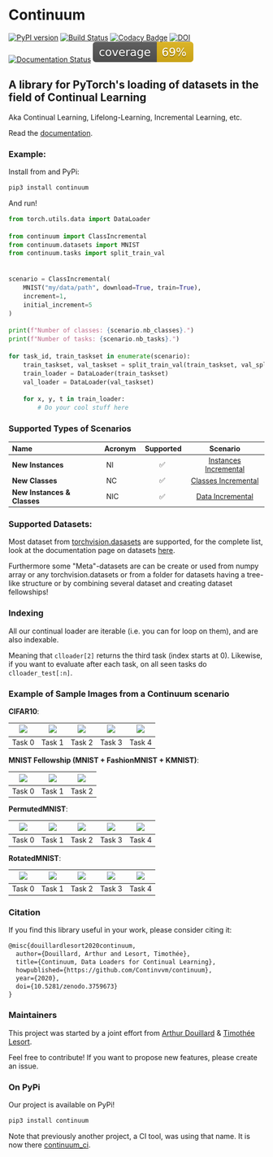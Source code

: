 # Continuum

[![PyPI version](https://badge.fury.io/py/continuum.svg)](https://badge.fury.io/py/continuum) [![Build Status](https://travis-ci.com/Continvvm/continuum.svg?branch=master)](https://travis-ci.com/Continvvm/continuum) [![Codacy Badge](https://api.codacy.com/project/badge/Grade/c3a31475bebc4036a13e6048c24eb3e0)](https://www.codacy.com/gh/Continvvm/continuum?utm_source=github.com&amp;utm_medium=referral&amp;utm_content=Continvvm/continuum&amp;utm_campaign=Badge_Grade) [![DOI](https://zenodo.org/badge/254864913.svg)](https://zenodo.org/badge/latestdoi/254864913) [![Documentation Status](https://readthedocs.org/projects/continuum/badge/?version=latest)](https://continuum.readthedocs.io/en/latest/?badge=latest)
[![coverage](coverage.svg)]()

## A library for PyTorch's loading of datasets in the field of Continual Learning

Aka Continual Learning, Lifelong-Learning, Incremental Learning, etc.

Read the [documentation](https://continuum.readthedocs.io/en/latest/).

### Example:

Install from and PyPi:
```bash
pip3 install continuum
```

And run!
```python
from torch.utils.data import DataLoader

from continuum import ClassIncremental
from continuum.datasets import MNIST
from continuum.tasks import split_train_val


scenario = ClassIncremental(
    MNIST("my/data/path", download=True, train=True),
    increment=1,
    initial_increment=5
)

print(f"Number of classes: {scenario.nb_classes}.")
print(f"Number of tasks: {scenario.nb_tasks}.")

for task_id, train_taskset in enumerate(scenario):
    train_taskset, val_taskset = split_train_val(train_taskset, val_split=0.1)
    train_loader = DataLoader(train_taskset)
    val_loader = DataLoader(val_taskset)

    for x, y, t in train_loader:
        # Do your cool stuff here
```

### Supported Types of Scenarios

|Name | Acronym | Supported | Scenario |
|:----|:---|:---:|:---:|
| **New Instances** | NI | :white_check_mark: | [Instances Incremental](https://continuum.readthedocs.io/en/latest/_tutorials/scenarios/scenario.html#)|
| **New Classes** | NC | :white_check_mark: |[Classes Incremental](https://continuum.readthedocs.io/en/latest/_tutorials/scenarios/scenario.html#instance-incremental)|
| **New Instances & Classes** | NIC | :white_check_mark: | [Data Incremental](https://continuum.readthedocs.io/en/latest/_tutorials/scenarios/scenario.html#)|

### Supported Datasets:

Most dataset from [torchvision.dasasets](https://pytorch.org/docs/stable/torchvision/datasets.html) are supported, for the complete list, look at the documentation page on datasets [here](https://continuum.readthedocs.io/en/latest/_tutorials/datasets/dataset.html).

Furthermore some "Meta"-datasets are can be create or used from numpy array or any torchvision.datasets or from a folder for datasets having a tree-like structure or by combining several dataset and creating dataset fellowships!

### Indexing

All our continual loader are iterable (i.e. you can for loop on them), and are
also indexable.

Meaning that `clloader[2]` returns the third task (index starts at 0). Likewise,
if you want to evaluate after each task, on all seen tasks do `clloader_test[:n]`.

### Example of Sample Images from a Continuum scenario

**CIFAR10**:

|<img src="images/cifar10_0.jpg" width="150">|<img src="images/cifar10_1.jpg" width="150">|<img src="images/cifar10_2.jpg" width="150">|<img src="images/cifar10_3.jpg" width="150">|<img src="images/cifar10_4.jpg" width="150">|
|:-------------------------:|:-------------------------:|:-------------------------:|:-------------------------:|:-------------------------:|
|Task 0 | Task 1 | Task 2 | Task 3 | Task 4|

**MNIST Fellowship (MNIST + FashionMNIST + KMNIST)**:

|<img src="images/mnist_fellowship_0.jpg" width="150">|<img src="images/mnist_fellowship_1.jpg" width="150">|<img src="images/mnist_fellowship_2.jpg" width="150">|
|:-------------------------:|:-------------------------:|:-------------------------:|
|Task 0 | Task 1 | Task 2 |


**PermutedMNIST**:

|<img src="images/mnist_permuted_0.jpg" width="150">|<img src="images/mnist_permuted_1.jpg" width="150">|<img src="images/mnist_permuted_2.jpg" width="150">|<img src="images/mnist_permuted_3.jpg" width="150">|<img src="images/mnist_permuted_4.jpg" width="150">|
|:-------------------------:|:-------------------------:|:-------------------------:|:-------------------------:|:-------------------------:|
|Task 0 | Task 1 | Task 2 | Task 3 | Task 4|

**RotatedMNIST**:

|<img src="images/mnist_rotated_0.jpg" width="150">|<img src="images/mnist_rotated_1.jpg" width="150">|<img src="images/mnist_rotated_2.jpg" width="150">|<img src="images/mnist_rotated_3.jpg" width="150">|<img src="images/mnist_rotated_4.jpg" width="150">|
|:-------------------------:|:-------------------------:|:-------------------------:|:-------------------------:|:-------------------------:|
|Task 0 | Task 1 | Task 2 | Task 3 | Task 4|

### Citation

If you find this library useful in your work, please consider citing it:

```
@misc{douillardlesort2020continuum,
  author={Douillard, Arthur and Lesort, Timothée},
  title={Continuum, Data Loaders for Continual Learning},
  howpublished={https://github.com/Continvvm/continuum},
  year={2020},
  doi={10.5281/zenodo.3759673}
}
```

### Maintainers

This project was started by a joint effort from [Arthur Douillard](https://arthurdouillard.com/) &
[Timothée Lesort](https://tlesort.github.io/).

Feel free to contribute! If you want to propose new features, please create an issue.


### On PyPi

Our project is available on PyPi!

```bash
pip3 install continuum
```

Note that previously another project, a CI tool, was using that name. It is now
there [continuum_ci](https://pypi.org/project/continuum_ci/).
